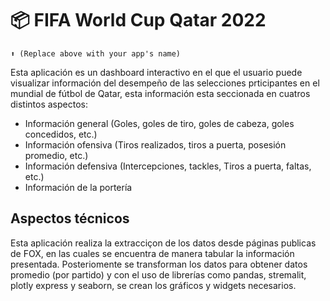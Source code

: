 # 📦 FIFA World Cup Qatar 2022 
```
⬆️ (Replace above with your app's name)
```

Esta aplicación es un dashboard interactivo en el que el usuario puede visualizar información del desempeño de las selecciones prticipantes en el mundial de fútbol de Qatar, esta información esta seccionada en cuatros distintos aspectos:

- Información general (Goles, goles de tiro, goles de cabeza, goles concedidos, etc.)
- Información ofensiva (Tiros realizados, tiros a puerta, posesión promedio, etc.)
- Información defensiva (Intercepciones, tackles, Tiros a puerta, faltas, etc.)
- Información de la portería

## Aspectos técnicos

Esta aplicación realiza la extracciçon de los datos desde páginas publicas de FOX, en las cuales se encuentra de manera tabular la información presentada.
Posteriomente se transforman los datos para obtener datos promedio (por partido) y con el uso de librerías como pandas, stremalit, plotly express y seaborn, se crean los gráficos y widgets necesarios.

